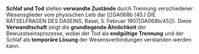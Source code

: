 
**Schlaf und Tod** stellen **verwandte Zustände** durch Trennung verschiedener Wesensglieder vom physischen Leib dar ([[GA068b (45.) DIE RÄTSELFRAGEN DES DASEINS, Basel, 5. Februar 1907|GA068b/45]]). Diese **Verwandtschaft** zeigt die **grundlegende Ähnlichkeit** der Bewusstseinsprozesse, wobei der Tod als **endgültige Trennung** und der Schlaf als **temporäre Lösung** der Wesensverbindungen verstanden werden kann.
